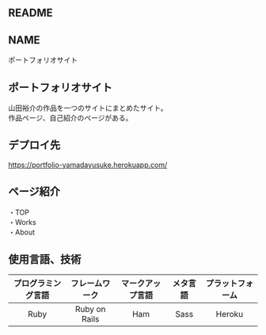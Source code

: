 ## README
## NAME
ポートフォリオサイト

## ポートフォリオサイト
山田裕介の作品を一つのサイトにまとめたサイト。<br>
作品ページ、自己紹介のページがある。

## デプロイ先
https://portfolio-yamadayusuke.herokuapp.com/

## ページ紹介
・TOP<br>
・Works<br>
・About<br>

## 使用言語、技術
|プログラミング言語|フレームワーク|マークアップ言語|メタ言語|プラットフォーム|
|:--:|:--:|:--:|:--:|:--:|
|Ruby|Ruby on Rails|Ham|Sass|Heroku|
